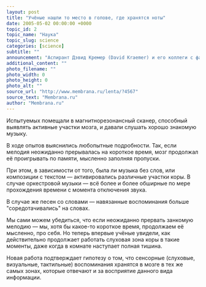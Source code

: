 ```yaml
---
layout: post
title: "Учёные нашли то место в голове, где хранятся ноты"
date: 2005-05-02 00:00:00 +0000
topic_id: 2
topic_name: "Наука"
topic_slug: science
categories: [science]
subtitle: ""
announcement: "Аспирант Дэвид Кремер (David Kraemer) и его коллеги с факультета психологии и исследования мозга американского колледжа Дартмута (Psychological and Brain Sciences Department) нашли зоны коры головного мозга, отвечающие за музыкальные воспоминания."
additional_content: ""
photo_filename: ""
photo_width: 0
photo_height: 0
photo_alt: ""
source_url: "http://www.membrana.ru/lenta/?4567"
source_text: "Membrana.ru"
author: "Membrana.ru"
---
```

Испытуемых помещали в магнитнорезонансный сканер, способный выявлять активные участки мозга, и давали слушать хорошо знакомую музыку.

В ходе опытов выяснились любопытные подробности. Так, если мелодия неожиданно прерывалась на короткое время, мозг продолжал её проигрывать по памяти, мысленно заполняя пропуски.

При этом, в зависимости от того, была ли музыка без слов, или композиции с текстом — активировались различные участки коры. В случае оркестровой музыки — всё более и более обширные по мере прохождения времени с момента отключения звука.

В случае же песен со словами — навязанные воспоминания больше "соредотачивались" на словах.

Мы сами можем убедиться, что если неожиданно прервать занкомую мелодию — мы, хотя бы какое-то короткое время, продолжаем её мысленно, про себя. Но теперь впервые учёные увидели, как действительно продолжает работать слуховая зона коры в такие моменты, даже когда в комнате наступает полная тишина.

Новая работа подтверждает гипотезу о том, что сенсорные (слуховые, визуальные, тактильные) воспоминания хранятся в мозге в тех же самых зонах, которые отвечают и за восприятие данного вида информации.
